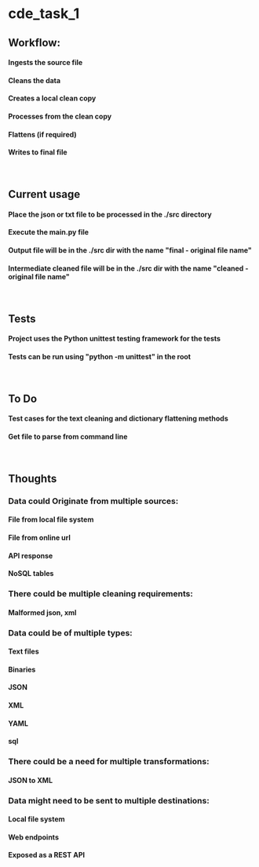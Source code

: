# cde_task_1

## Workflow:
#### Ingests the source file
#### Cleans the data
#### Creates a local clean copy
#### Processes from the clean copy
#### Flattens (if required)
#### Writes to final file

  
## Current usage
#### Place the json or txt file to be processed in the ./src directory
#### Execute the main.py file
#### Output file will be in the ./src dir with the name "final - original file name"
#### Intermediate cleaned file will be in the ./src dir with the name "cleaned - original file name"
  
  
## Tests
#### Project uses the Python unittest testing framework for the tests
#### Tests can be run using "python -m unittest" in the root
  
  
## To Do
#### Test cases for the text cleaning and dictionary flattening methods
#### Get file to parse from command line
  
  
## Thoughts

### Data could Originate from multiple sources:
#### File from local file system
#### File from online url
#### API response
#### NoSQL tables


### There could be multiple cleaning requirements:
#### Malformed json, xml


### Data could be of multiple types:
#### Text files
#### Binaries
#### JSON
#### XML
#### YAML
#### sql

### There could be a need for multiple transformations:
#### JSON to XML



### Data might need to be sent to multiple destinations:
#### Local file system
#### Web endpoints
#### Exposed as a REST API
